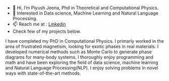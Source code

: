 - 👋 Hi, I’m Piyush Jeena, Phd in Theoretical and Computational Physics.
- 👀 Interested in Data science, Machine Learning and Natural Language Processing.
- 📫 Reach me at : [Linkedin](https://www.linkedin.com/in/piyush-jeena-19664123a/)
- Check few of my projects below.

I have completed my PhD in Computational Physics. I primarly worked in the area of frustrated magnetism, looking for exotic phases in real materials. I developed numerical methods such as Monte Carlo to generate phase diagrams for many-body systems. I thoroughly enjoy programming and math and have been exploring the field of data science, machine learning and Natural Language Processing(NLP). I enjoy solving problems in novel ways with state-of-the-art methods.

<!---
pjeena/pjeena is a ✨ special ✨ repository because its `README.md` (this file) appears on your GitHub profile.
You can click the Preview link to take a look at your changes.
--->
